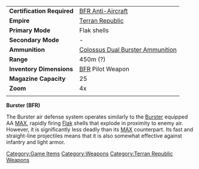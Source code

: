 |                            |                                                                         |
| -------------------------- | ----------------------------------------------------------------------- |
| **Certification Required** | [BFR Anti-Aircraft](BFR_Anti-Aircraft.md)                               |
| **Empire**                 | [Terran Republic](Terran_Republic.md)                                   |
| **Primary Mode**           | Flak shells                                                             |
| **Secondary Mode**         | \-                                                                      |
| **Ammunition**             | [Colossus Dual Burster Ammunition](Colossus_Dual_Burster_Ammunition.md) |
| **Range**                  | 450m (?)                                                                |
| **Inventory Dimensions**   | [BFR](BattleFrame_Robotics.md) Pilot Weapon                             |
| **Magazine Capacity**      | 25                                                                      |
| **Zoom**                   | 4x                                                                      |
|                            |                                                                         |

**Burster (BFR)**

The Burster air defense system operates similarly to the
[Burster](Burster.md) equipped AA [MAX](Mechanized_Assault_Exo-Suit.md), rapidly
firing [Flak](Flak.md) shells that explode in proximity to enemy
air. However, it is significantly less deadly than its
[MAX](Mechanized_Assault_Exo-Suit.md) counterpart. Its fast and straight-line
projectiles means that it is also somewhat effective against infantry
and light armor.

[Category:Game Items](Category:Game_Items.md)
[Category:Weapons](Category:Weapons.md) [Category:Terran
Republic Weapons](Category:Terran_Republic_Weapons.md)
